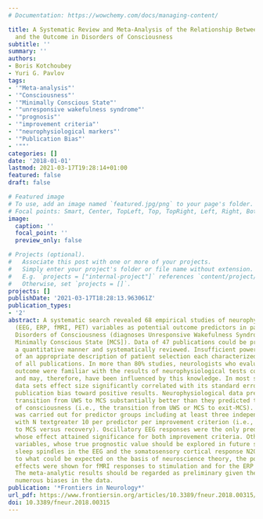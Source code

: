 ```yaml
---
# Documentation: https://wowchemy.com/docs/managing-content/

title: A Systematic Review and Meta-Analysis of the Relationship Between Brain Data
  and the Outcome in Disorders of Consciousness
subtitle: ''
summary: ''
authors:
- Boris Kotchoubey
- Yuri G. Pavlov
tags:
- '"Meta-analysis"'
- '"Consciousness"'
- '"Minimally Conscious State"'
- '"unresponsive wakefulness syndrome"'
- '"prognosis"'
- '"improvement criteria"'
- '"neurophysiological markers"'
- '"Publication Bias"'
- '""'
categories: []
date: '2018-01-01'
lastmod: 2021-03-17T19:28:14+01:00
featured: false
draft: false

# Featured image
# To use, add an image named `featured.jpg/png` to your page's folder.
# Focal points: Smart, Center, TopLeft, Top, TopRight, Left, Right, BottomLeft, Bottom, BottomRight.
image:
  caption: ''
  focal_point: ''
  preview_only: false

# Projects (optional).
#   Associate this post with one or more of your projects.
#   Simply enter your project's folder or file name without extension.
#   E.g. `projects = ["internal-project"]` references `content/project/deep-learning/index.md`.
#   Otherwise, set `projects = []`.
projects: []
publishDate: '2021-03-17T18:28:13.963061Z'
publication_types:
- '2'
abstract: A systematic search revealed 68 empirical studies of neurophysiological
  (EEG, ERP, fMRI, PET) variables as potential outcome predictors in patients with
  Disorders of Consciousness (diagnoses Unresponsive Wakefulness Syndrome [UWS] and
  Minimally Conscious State [MCS]). Data of 47 publications could be presented in
  a quantitative manner and systematically reviewed. Insufficient power and the lack
  of an appropriate description of patient selection each characterized about a half
  of all publications. In more than 80% studies, neurologists who evaluated the patients’
  outcome were familiar with the results of neurophysiological tests conducted before,
  and may, therefore, have been influenced by this knowledge. In most subsamples of
  data sets effect size significantly correlated with its standard error, indicating
  publication bias toward positive results. Neurophysiological data predicted the
  transition from UWS to MCS substantially better than they predicted the recovery
  of consciousness (i.e., the transition from UWS or MCS to exit-MCS). A meta-analysis
  was carried out for predictor groups including at least three independent studies
  with N textgreater 10 per predictor per improvement criterion (i.e., transition
  to MCS versus recovery). Oscillatory EEG responses were the only predictor group
  whose effect attained significance for both improvement criteria. Other perspective
  variables, whose true prognostic value should be explored in future studies, are
  sleep spindles in the EEG and the somatosensory cortical response N20. Contrary
  to what could be expected on the basis of neuroscience theory, the poorest prognostic
  effects were shown for fMRI responses to stimulation and for the ERP component P300.
  The meta-analytic results should be regarded as preliminary given the presence of
  numerous biases in the data.
publication: '*Frontiers in Neurology*'
url_pdf: https://www.frontiersin.org/articles/10.3389/fneur.2018.00315/full
doi: 10.3389/fneur.2018.00315
---
```

